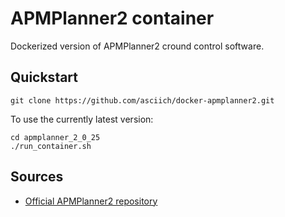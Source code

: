 # APMPlanner2 container

Dockerized version of APMPlanner2 cround control software.

## Quickstart

```
git clone https://github.com/asciich/docker-apmplanner2.git
```

To use the currently latest version:

```
cd apmplanner_2_0_25
./run_container.sh
```

## Sources

* [Official APMPlanner2 repository](https://github.com/ArduPilot/apm_planner)
